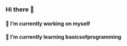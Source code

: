 ### Hi there 👋

#### 🔭 I’m currently working on myself
#### 🌱 I’m currently learning basicsofprogramming


<!--
**DemonX1X/DemonX1X** is a ✨ _special_ ✨ repository because its `README.md` (this file) appears on your GitHub profile.

Here are some ideas to get you started:

🔭 I’m currently working on myself
🌱 I’m currently learning basicsofprogramming
👯 I’m looking to collaborate on ...
- 🤔 I’m looking for help with ...
- 💬 Ask me about ...
- 📫 How to reach me: ...
- 😄 Pronouns: Lucy  
- ⚡ Fun fact: 
-->
